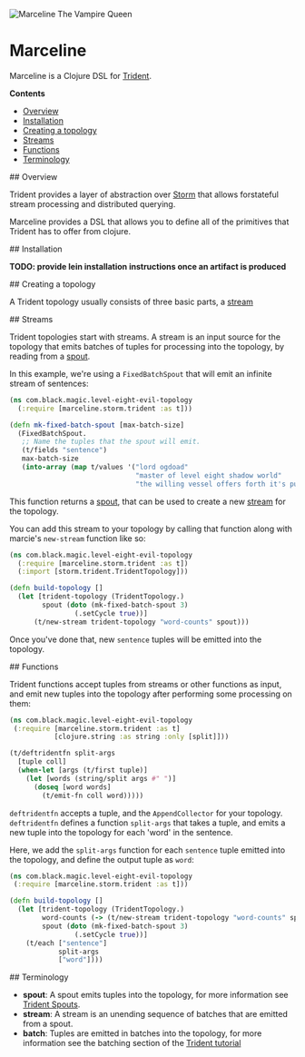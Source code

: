 ![Marceline The Vampire Queen](http://upload.wikimedia.org/wikipedia/en/4/48/Adventure_Time_-_Marceline.png)

# Marceline

Marceline is a Clojure DSL for [Trident](https://github.com/nathanmarz/storm/wiki/Trident-tutorial).

**Contents**

* [Overview](#overview)
* [Installation](#installation)
* [Creating a topology](#topologies)
* [Streams](#streams)
* [Functions](#functions)
* [Terminology](#terminology)

<a name="overview">
## Overview

Trident provides a layer of abstraction over [Storm](http://storm-project.net/) that allows forstateful stream processing and distributed querying.

Marceline provides a DSL that allows you to define all of the primitives that Trident has to offer from clojure.

<a name="installation">
## Installation

**TODO: provide lein installation instructions once an artifact is produced**

<a name="topologies">
## Creating a topology

A Trident topology usually consists of three basic parts, a [stream](#terminology)

<a name="streams">
## Streams

Trident topologies start with streams. A stream is an input source for the topology that emits batches of tuples for processing into the topology, by reading from a [spout](#terminology).

In this example, we're using a `FixedBatchSpout` that will emit an infinite stream of sentences:

```clojure
(ns com.black.magic.level-eight-evil-topology
  (:require [marceline.storm.trident :as t]))

(defn mk-fixed-batch-spout [max-batch-size]
  (FixedBatchSpout.
   ;; Name the tuples that the spout will emit.
   (t/fields "sentence")
   max-batch-size
   (into-array (map t/values '("lord ogdoad"
                               "master of level eight shadow world"
                               "the willing vessel offers forth it's pure essence")
```

This function returns a [spout](#terminology), that can be used to create a new [stream](#terminology) for the topology.

You can add this stream to your topology by calling that function along with marcie's `new-stream` function like so:

```clojure
(ns com.black.magic.level-eight-evil-topology
  (:require [marceline.storm.trident :as t])
  (:import [storm.trident.TridentTopology]))

(defn build-topology []
  (let [trident-topology (TridentTopology.)
        spout (doto (mk-fixed-batch-spout 3)
                (.setCycle true))]
      (t/new-stream trident-topology "word-counts" spout)))
```

Once you've done that, new `sentence` tuples will be emitted into the topology.

<a name="functions">
## Functions

Trident functions accept tuples from streams or other functions as input, and emit new tuples into the topology
after performing some processing on them:

```clojure
(ns com.black.magic.level-eight-evil-topology
 (:require [marceline.storm.trident :as t]
           [clojure.string :as string :only [split]]))

(t/deftridentfn split-args
  [tuple coll]
  (when-let [args (t/first tuple)]
    (let [words (string/split args #" ")]
      (doseq [word words]
        (t/emit-fn coll word)))))
```

`deftridentfn` accepts a tuple, and the `AppendCollector` for your topology. `deftridentfn` defines a function
`split-args` that takes a tuple, and emits a new tuple into the topology for each 'word' in the sentence.

Here, we add the `split-args` function for each `sentence` tuple emitted into the topology, and define the
output tuple as `word`:

```clojure
(ns com.black.magic.level-eight-evil-topology
 (:require [marceline.storm.trident :as t]))

(defn build-topology []
  (let [trident-topology (TridentTopology.)
        word-counts (-> (t/new-stream trident-topology "word-counts" spout))
        spout (doto (mk-fixed-batch-spout 3)
                (.setCycle true))]
    (t/each ["sentence"]
            split-args
            ["word"])))
```

<a name="terminology">
## Terminology

* **spout**: A spout emits tuples into the topology, for more information see [Trident Spouts](https://github.com/nathanmarz/storm/wiki/Trident-spouts).
* **stream**: A stream is an unending sequence of batches that are emitted from a spout.
* **batch**: Tuples are emitted in batches into the topology, for more information see the batching section of the [Trident tutorial](https://github.com/nathanmarz/storm/wiki/Trident-state#transactional-spouts)
